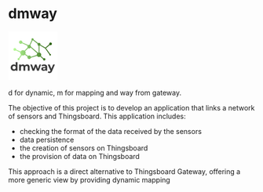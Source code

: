 # dmway

<img src="./dmway.png?raw=true" width="100" height="100">

d for dynamic, m for mapping and way from gateway.

The objective of this project is to develop an application that links a network of sensors and Thingsboard.
This application includes:
- checking the format of the data received by the sensors
- data persistence
- the creation of sensors on Thingsboard
- the provision of data on Thingsboard

This approach is a direct alternative to Thingsboard Gateway, offering a more generic view by providing dynamic mapping

